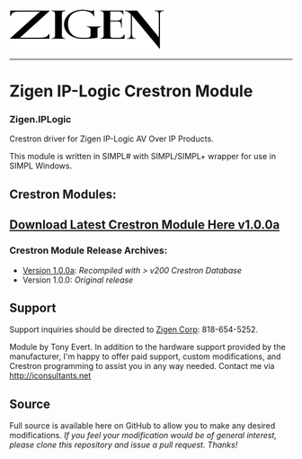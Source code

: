 ![Zigen Logo](https://github.com/tony722/Zigen.IPLogic/raw/master/Documentation/Zigen_Logo_Black_small.png)
***
# Zigen IP-Logic Crestron Module
### Zigen.IPLogic
Crestron driver for Zigen IP-Logic AV Over IP Products.<br>

This module is written in SIMPL# with SIMPL/SIMPL+ wrapper for use in SIMPL Windows. 

## Crestron Modules:
## [Download Latest Crestron Module Here v1.0.0a](https://github.com/tony722/Zigen.IPLogic/raw/1.0.0a/SIMPL%20Windows/Zigen%20IP-Logic%201.0.0a_compiled.zip)

### Crestron Module Release Archives:
* [Version 1.0.0a](https://github.com/tony722/Zigen.IPLogic/raw/1.0.0a/SIMPL%20Windows/Zigen%20IP-Logic%201.0.0a_compiled.zip): _Recompiled with > v200 Crestron Database_
* Version 1.0.0: _Original release_

## Support
Support inquiries should be directed to [Zigen Corp](https://zingencorp.com): 818-654-5252. 

Module by Tony Evert. 
In addition to the hardware support provided by the manufacturer, I'm happy to offer paid support, custom modifications, and Crestron programming to assist you in any way needed. Contact me via http://iconsultants.net

## Source
Full source is available here on GitHub to allow you to make any desired modifications. _If you feel your modification would be of general interest, please clone this repository and issue a pull request. Thanks!_

